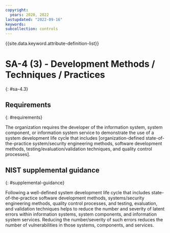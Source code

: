 ```yaml
---
copyright:
  years: 2020, 2022
lastupdated: "2022-09-16"
keywords: 
subcollection: controls
---
```


{{site.data.keyword.attribute-definition-list}}

# SA-4 (3) - Development Methods / Techniques / Practices
{: #sa-4.3}

## Requirements
{: #requirements}

The organization requires the developer of the information system, system component, or information system service to demonstrate the use of a system development life cycle that includes [organization-defined state-of-the-practice system/security engineering methods, software development methods, testing/evaluation/validation techniques, and quality control processes].

## NIST supplemental guidance
{: #supplemental-guidance}

Following a well-defined system development life cycle that includes state-of-the-practice software development methods, systems/security engineering methods, quality control processes, and testing, evaluation, and validation techniques helps to reduce the number and severity of latent errors within information systems, system components, and information system services. Reducing the number/severity of such errors reduces the number of vulnerabilities in those systems, components, and services.


